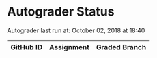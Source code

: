 # Autograder Status
Autograder last run at: October 02, 2018 at 18:40

| GitHub ID | Assignment | Graded Branch |
|-----------|------------|---------------|
